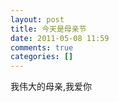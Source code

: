 ```yaml
---
layout: post
title: 今天是母亲节
date: 2011-05-08 11:59
comments: true
categories: []
---
```

我伟大的母亲,我爱你
